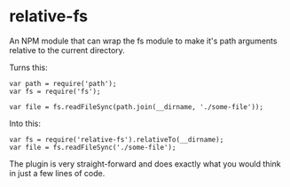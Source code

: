 relative-fs
===========

An NPM module that can wrap the fs module to make it's path arguments relative to the current directory.

Turns this:
```
var path = require('path');
var fs = require('fs');

var file = fs.readFileSync(path.join(__dirname, './some-file'));
```

Into this:
```
var fs = require('relative-fs').relativeTo(__dirname);
var file = fs.readFileSync('./some-file');
```

The plugin is very straight-forward and does exactly what you would think in just a few lines of code.
